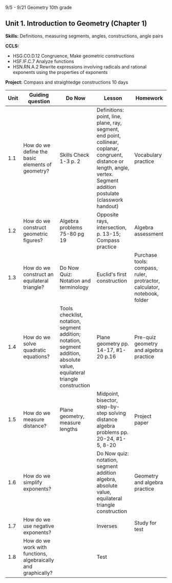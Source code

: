 


9/5 - 9/21 Geometry 10th grade
## Unit 1. Introduction to Geometry  (Chapter 1)
**Skills:** Definitions, measuring segments, angles, constructions, angle pairs

**CCLS:**
- HSG.CO.D.12 Congruence, Make geometric constructions 
- HSF.IF.C.7 Analyze functions
- HSN.RN.A.2 Rewrite expressions involving radicals and rational exponents using the properties of exponents

**Project:** Compass and straightedge constructions
10 days

|Unit | Guiding question | Do Now | Lesson | Homework |
|---|---|---|---|---|
| 1.1|How do we define the basic elements of geometry?|Skills Check 1-3 p. 2|Definitions: point, line, plane, ray, segment, end point, collinear, coplanar, congruent, distance or length, angle, vertex. Segment addition postulate (classwork handout)|Vocabulary practice
1.2|How do we construct geometric figures?|Algebra problems 75-80 pg 19|Opposite rays, intersection, p. 13-15; Compass practice|Algebra assessment
1.3| How do we construct an equilateral triangle?|Do Now Quiz: Notation and terminology| Euclid's first construction|Purchase tools: compass, ruler, protractor, calculator, notebook, folder
1.4|How do we solve quadratic equations?|Tools checklist, notation, segment addition; notation, segment addition, absolute value, equilateral triangle construction|Plane geometry pp. 14-17, #1-20 p.16 |Pre-quiz geometry and algebra practice
1.5|How do we measure distance?|Plane geometry, measure lengths|Midpoint, bisector, step-by-step solving distance algebra problems pp. 20-24, #1-5, 8-20|Project paper
1.6|How do we simplify exponents?||Do Now quiz: notation, segment addition algebra, absolute value, equilateral triangle construction|Geometry and algebra practice
1.7| How do we use negative exponents?||Inverses|Study for test
1.8| How do we work with functions, algebraically and graphically? || Test


<!--stackedit_data:
eyJoaXN0b3J5IjpbMTA4NjgxNDI2MCwtMTc5NzIxNzc3NCwyMj
A1NTU2OTQsLTE0NzUzMTEyMzIsMjUzNDM1NTcyXX0=
-->
